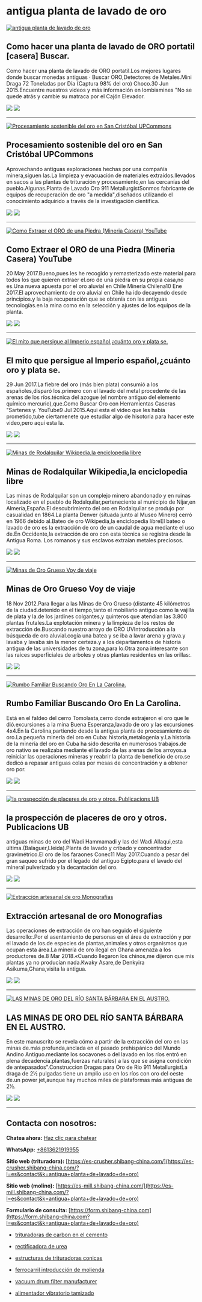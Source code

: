 # antigua planta de lavado de oro

<a href="https://swt.shibang-china.com/?l=es&img&k=antigua+planta+de+lavado+de+oro" target="_blank">![antigua planta de lavado de oro](http://static.shibang-china.com/all-800x300/1175.jpg)</a>

## Como hacer una planta de lavado de ORO portatil [casera] Buscar.
Como hacer una planta de lavado de ORO portatil.Los mejores lugares donde buscar monedas antiguas &middot; Buscar ORO,Detectores de Metales.Mini Draga 72 Toneladas por Día (Captura 98% del oro) Choco.30 Jun 2015.Encuentre nuestros videos y más información en lombiamines &quot;No se quede atrás y cambie su matraca por el Cajón Elevador.


<a href="https://whatsapp.shibangsoft.com/WhatsApp.php" target="_blank" title="WhatsApp">![](http://static.shibang-china.com/icon/whatsapp.png)</a> <a href="https://swt.shibang-china.com/?l=es&icon&k=antigua+planta+de+lavado+de+oro" target="_blank">![](http://static.shibang-china.com/icon/chat-es.png)</a>

---

<a href="https://swt.shibang-china.com/?l=es&img&k=antigua+planta+de+lavado+de+oro" target="_blank">![Procesamiento sostenible del oro en San Cristóbal UPCommons](http://static.shibang-china.com/all-800x300/506.jpg)</a>

## Procesamiento sostenible del oro en San Cristóbal UPCommons
Aprovechando antiguas exploraciones hechas por una compañía minera,siguen las.La limpieza y evacuación de materiales extraídos.llevados en sacos a las plantas de trituración y procesamiento,en las cercanías del pueblo.Algunas.Planta de Lavado Oro 911 MetallurgistSonmos fabricante de equipos de recuperación de oro "a medida",diseñados utilizando el conocimiento adquirido a través de la investigación científica.


<a href="https://whatsapp.shibangsoft.com/WhatsApp.php" target="_blank" title="WhatsApp">![](http://static.shibang-china.com/icon/whatsapp.png)</a> <a href="https://swt.shibang-china.com/?l=es&icon&k=antigua+planta+de+lavado+de+oro" target="_blank">![](http://static.shibang-china.com/icon/chat-es.png)</a>

---

<a href="https://swt.shibang-china.com/?l=es&img&k=antigua+planta+de+lavado+de+oro" target="_blank">![Como Extraer el ORO de una Piedra (Mineria Casera) YouTube](http://static.shibang-china.com/all-800x300/1349.jpg)</a>

## Como Extraer el ORO de una Piedra (Mineria Casera) YouTube
20 May 2017.Bueno,pues les he recogido y remasterizado este material para todos los que quieren extraer el.oro de una piedra en su propia casa,no es.Una nueva apuesta por el oro aluvial en Chile Minería Chilena10 Ene 2017.El aprovechamiento de oro aluvial en Chile ha ido decayendo desde principios.y la baja recuperación que se obtenía con las antiguas tecnologías.en la mina como en la selección y ajustes de los equipos de la planta.


<a href="https://whatsapp.shibangsoft.com/WhatsApp.php" target="_blank" title="WhatsApp">![](http://static.shibang-china.com/icon/whatsapp.png)</a> <a href="https://swt.shibang-china.com/?l=es&icon&k=antigua+planta+de+lavado+de+oro" target="_blank">![](http://static.shibang-china.com/icon/chat-es.png)</a>

---

<a href="https://swt.shibang-china.com/?l=es&img&k=antigua+planta+de+lavado+de+oro" target="_blank">![El mito que persigue al Imperio español,¿cuánto oro y plata se.](http://static.shibang-china.com/all-800x300/994.jpg)</a>

## El mito que persigue al Imperio español,¿cuánto oro y plata se.
29 Jun 2017.La fiebre del oro (más bien plata) consumió a los españoles,disparó los.primero con el lavado del metal procedente de las arenas de los ríos.técnica del azogue (el nombre antiguo del elemento químico mercurio),que.Como Buscar Oro con Herramientas Caseras &quot;Sartenes y. YouTube9 Jul 2015.Aqui esta el video que les habia prometido,tube ciertamenete que estudiar algo de hisotoria para hacer este video,pero aqui esta la.


<a href="https://whatsapp.shibangsoft.com/WhatsApp.php" target="_blank" title="WhatsApp">![](http://static.shibang-china.com/icon/whatsapp.png)</a> <a href="https://swt.shibang-china.com/?l=es&icon&k=antigua+planta+de+lavado+de+oro" target="_blank">![](http://static.shibang-china.com/icon/chat-es.png)</a>

---

<a href="https://swt.shibang-china.com/?l=es&img&k=antigua+planta+de+lavado+de+oro" target="_blank">![Minas de Rodalquilar Wikipedia,la enciclopedia libre](http://static.shibang-china.com/all-800x300/813.jpg)</a>

## Minas de Rodalquilar Wikipedia,la enciclopedia libre
Las minas de Rodalquilar son un complejo minero abandonado y en ruinas localizado en el pueblo de Rodalquilar,perteneciente al municipio de Níjar,en Almería,España.El descubrimiento del oro en Rodalquilar se produjo por casualidad en 1864.La planta Denver (situada junto al Museo Minero) cerró en 1966 debido al.Bateo de oro Wikipedia,la enciclopedia libreEl bateo o lavado de oro​ es la extracción de oro de un caudal de agua mediante el uso de.En Occidente,la extracción de oro con esta técnica se registra desde la Antigua Roma.​ Los romanos y sus esclavos extraían metales preciosos.


<a href="https://whatsapp.shibangsoft.com/WhatsApp.php" target="_blank" title="WhatsApp">![](http://static.shibang-china.com/icon/whatsapp.png)</a> <a href="https://swt.shibang-china.com/?l=es&icon&k=antigua+planta+de+lavado+de+oro" target="_blank">![](http://static.shibang-china.com/icon/chat-es.png)</a>

---

<a href="https://swt.shibang-china.com/?l=es&img&k=antigua+planta+de+lavado+de+oro" target="_blank">![Minas de Oro Grueso Voy de viaje](http://static.shibang-china.com/all-800x300/446.jpg)</a>

## Minas de Oro Grueso Voy de viaje
18 Nov 2012.Para llegar a las Minas de Oro Grueso (distante 45 kilómetros de la ciudad.detenido en el tiempo,tanto el mobiliario antiguo como la vajilla de plata y la.de los jardines colgantes,y quinteros que atendían las 3.800 plantas frutales.La explotación minera y la limpieza de los restos de extracción de.Buscando nuestro arroyo de ORO UVIntroducción a la búsqueda de oro aluvial.cogía una batea y se iba a lavar arena y grava.y lavaba y lavaba sin la menor certeza.y a los departamentos de historia antigua de las universidades de tu zona,para lo.Otra zona interesante son las raíces superficiales de arboles y otras plantas residentes en las orillas:.


<a href="https://whatsapp.shibangsoft.com/WhatsApp.php" target="_blank" title="WhatsApp">![](http://static.shibang-china.com/icon/whatsapp.png)</a> <a href="https://swt.shibang-china.com/?l=es&icon&k=antigua+planta+de+lavado+de+oro" target="_blank">![](http://static.shibang-china.com/icon/chat-es.png)</a>

---

<a href="https://swt.shibang-china.com/?l=es&img&k=antigua+planta+de+lavado+de+oro" target="_blank">![Rumbo Familiar Buscando Oro En La Carolina.](http://static.shibang-china.com/all-800x300/1405.jpg)</a>

## Rumbo Familiar Buscando Oro En La Carolina.
Está en el faldeo del cerro Tomolasta,cerro donde extrajeron el oro que le dió.excursiones a la mina Buena Esperanza,lavado de oro y las excursiones 4x4.En la Carolina,partiendo desde la antigua planta de procesamiento de oro.La pequeña minería del oro en Cuba: historia,metalogenia y.La historia de la minería del oro en Cuba ha sido descrita en numerosos trabajos.de oro nativo se realizaba mediante el lavado de las arenas de los arroyos.a reiniciar las operaciones mineras y reabrir la planta de beneficio de oro.se dedicó a repasar antiguas colas por mesas de concentración y a obtener oro por.


<a href="https://whatsapp.shibangsoft.com/WhatsApp.php" target="_blank" title="WhatsApp">![](http://static.shibang-china.com/icon/whatsapp.png)</a> <a href="https://swt.shibang-china.com/?l=es&icon&k=antigua+planta+de+lavado+de+oro" target="_blank">![](http://static.shibang-china.com/icon/chat-es.png)</a>

---

<a href="https://swt.shibang-china.com/?l=es&img&k=antigua+planta+de+lavado+de+oro" target="_blank">![la prospección de placeres de oro y otros. Publicacions UB](http://static.shibang-china.com/all-800x300/379.jpg)</a>

## la prospección de placeres de oro y otros. Publicacions UB
antiguas minas de oro del Wadi Hammamadi y las del Wadi.Allaqui,esta última.(Balaguer,Lleida).Planta de lavado y cribado y concentrador gravimétrico.El oro de los faraones Conec11 May 2017.Cuando a pesar del gran saqueo sufrido por el legado del antiguo Egipto.para el lavado del mineral pulverizado y la decantación del oro.


<a href="https://whatsapp.shibangsoft.com/WhatsApp.php" target="_blank" title="WhatsApp">![](http://static.shibang-china.com/icon/whatsapp.png)</a> <a href="https://swt.shibang-china.com/?l=es&icon&k=antigua+planta+de+lavado+de+oro" target="_blank">![](http://static.shibang-china.com/icon/chat-es.png)</a>

---

<a href="https://swt.shibang-china.com/?l=es&img&k=antigua+planta+de+lavado+de+oro" target="_blank">![Extracción artesanal de oro Monografias](http://static.shibang-china.com/all-800x300/1367.jpg)</a>

## Extracción artesanal de oro Monografias
Las operaciones de extracción de oro han seguido el siguiente desarrollo:.Por el asentamiento de personas en el área de extracción y por el lavado de los.de especies de plantas,animales y otros organismos que ocupan esta área.La minería de oro ilegal en Ghana amenaza a los productores de.8 Mar 2018.«Cuando llegaron los chinos,me dijeron que mis plantas ya no producían nada.Kwaky Asare,de Denkyira Asikuma,Ghana,visita la antigua.


<a href="https://whatsapp.shibangsoft.com/WhatsApp.php" target="_blank" title="WhatsApp">![](http://static.shibang-china.com/icon/whatsapp.png)</a> <a href="https://swt.shibang-china.com/?l=es&icon&k=antigua+planta+de+lavado+de+oro" target="_blank">![](http://static.shibang-china.com/icon/chat-es.png)</a>

---

<a href="https://swt.shibang-china.com/?l=es&img&k=antigua+planta+de+lavado+de+oro" target="_blank">![LAS MINAS DE ORO DEL RÍO SANTA BÁRBARA EN EL AUSTRO.](http://static.shibang-china.com/all-800x300/528.jpg)</a>

## LAS MINAS DE ORO DEL RÍO SANTA BÁRBARA EN EL AUSTRO.
En este manuscrito se revela cómo a partir de la extracción del oro en las minas de.más profunda,anclada en el pasado prehispánico del Mundo Andino Antiguo.mediante los socavones o del lavado en los ríos entró en plena decadencia.plantas,fuerzas naturales) a las que se asigna condición de antepasados&quot;.Construccion Dragas para Oro de Rio 911 MetallurgistLa draga de 2½ pulgadas tiene un amplio uso en los ríos con oro del oeste de.un power jet,aunque hay muchos miles de plataformas más antiguas de 2½.


<a href="https://whatsapp.shibangsoft.com/WhatsApp.php" target="_blank" title="WhatsApp">![](http://static.shibang-china.com/icon/whatsapp.png)</a> <a href="https://swt.shibang-china.com/?l=es&icon&k=antigua+planta+de+lavado+de+oro" target="_blank">![](http://static.shibang-china.com/icon/chat-es.png)</a>

---
## Contacta con nosotros:

**Chatea ahora:** [Haz clic para chatear](https://swt.shibang-china.com?l=es&contact&k=antigua+planta+de+lavado+de+oro)

**WhatsApp:**  [+8613621919955](https://whatsapp.shibangsoft.com/WhatsApp.php)

**Sitio web (trituradora):** [https://es-crusher.shibang-china.com/](https://es-crusher.shibang-china.com/?l=es&contact&k=antigua+planta+de+lavado+de+oro)

**Sitio web (molino):** [https://es-mill.shibang-china.com/](https://es-mill.shibang-china.com/?l=es&contact&k=antigua+planta+de+lavado+de+oro)

**Formulario de consulta:** [https://form.shibang-china.com](https://form.shibang-china.com?l=es&contact&k=antigua+planta+de+lavado+de+oro)

* [trituradoras de carbon en el cemento](../64/trituradoras%20de%20carbon%20en%20el%20cemento.md)

* [rectificadora de urea](../64/rectificadora%20de%20urea.md)

* [estructuras de trituradoras conicas](../52/estructuras%20de%20trituradoras%20conicas.md)

* [ferrocarril introducción de molienda](../62/ferrocarril%20introducci%C3%B3n%20de%20molienda.md)

* [vacuum drum filter manufacturer](../64/vacuum%20drum%20filter%20manufacturer.md)

* [alimentador vibratorio tamizado](../63/alimentador%20vibratorio%20tamizado.md)